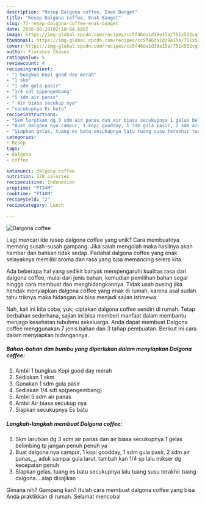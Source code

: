```yaml
---
description: "Resep Dalgona coffee, Enak Banget"
title: "Resep Dalgona coffee, Enak Banget"
slug: 77-resep-dalgona-coffee-enak-banget
date: 2020-08-28T02:10:04.686Z
image: https://img-global.cpcdn.com/recipes/cc5f46da1d39e15a/751x532cq70/dalgona-coffee-foto-resep-utama.jpg
thumbnail: https://img-global.cpcdn.com/recipes/cc5f46da1d39e15a/751x532cq70/dalgona-coffee-foto-resep-utama.jpg
cover: https://img-global.cpcdn.com/recipes/cc5f46da1d39e15a/751x532cq70/dalgona-coffee-foto-resep-utama.jpg
author: Florence Chavez
ratingvalue: 5
reviewcount: 4
recipeingredient:
- "1 bungkus Kopi good day merah"
- "1 skm"
- "1 sdm gula pasir"
- "1/4 sdt sppengembang"
- "5 sdm air panas"
- " Air biasa secukup nya"
- "secukupnya Es batu"
recipeinstructions:
- "Skm larutkan dg 3 sdm air panas dan air biasa secukupnya 1 gelas belimbing tp jangan penuh penuh ya"
- "Buat dalgona nya campur, 1 kopi goodday, 1 sdm gula pasir, 2 sdm air panas,,,, aduk sampai gula larut, tambah kan 1/4 sp lalu mikser dg kecepatan penuh"
- "Siapkan gelas, tuang es batu secukupnya lalu tuang susu terakhir tuang dalgona....siap disajikan"
categories:
- Resep
tags:
- dalgona
- coffee

katakunci: dalgona coffee 
nutrition: 178 calories
recipecuisine: Indonesian
preptime: "PT34M"
cooktime: "PT40M"
recipeyield: "2"
recipecategory: Lunch

---
```



![Dalgona coffee](https://img-global.cpcdn.com/recipes/cc5f46da1d39e15a/751x532cq70/dalgona-coffee-foto-resep-utama.jpg)

Lagi mencari ide resep dalgona coffee yang unik? Cara membuatnya memang susah-susah gampang. Jika salah mengolah maka hasilnya akan hambar dan bahkan tidak sedap. Padahal dalgona coffee yang enak selayaknya memiliki aroma dan rasa yang bisa memancing selera kita.



Ada beberapa hal yang sedikit banyak mempengaruhi kualitas rasa dari dalgona coffee, mulai dari jenis bahan, kemudian pemilihan bahan segar hingga cara membuat dan menghidangkannya. Tidak usah pusing jika hendak menyiapkan dalgona coffee yang enak di rumah, karena asal sudah tahu triknya maka hidangan ini bisa menjadi sajian istimewa.


Nah, kali ini kita coba, yuk, ciptakan dalgona coffee sendiri di rumah. Tetap berbahan sederhana, sajian ini bisa memberi manfaat dalam membantu menjaga kesehatan tubuhmu sekeluarga. Anda dapat membuat Dalgona coffee menggunakan 7 jenis bahan dan 3 tahap pembuatan. Berikut ini cara dalam menyiapkan hidangannya.

<!--inarticleads1-->

##### Bahan-bahan dan bumbu yang diperlukan dalam menyiapkan Dalgona coffee:

1. Ambil 1 bungkus Kopi good day merah
1. Sediakan 1 skm
1. Gunakan 1 sdm gula pasir
1. Sediakan 1/4 sdt sp(pengembang)
1. Ambil 5 sdm air panas
1. Ambil  Air biasa secukup nya
1. Siapkan secukupnya Es batu




<!--inarticleads2-->

##### Langkah-langkah membuat Dalgona coffee:

1. Skm larutkan dg 3 sdm air panas dan air biasa secukupnya 1 gelas belimbing tp jangan penuh penuh ya
1. Buat dalgona nya campur, 1 kopi goodday, 1 sdm gula pasir, 2 sdm air panas,,,, aduk sampai gula larut, tambah kan 1/4 sp lalu mikser dg kecepatan penuh
1. Siapkan gelas, tuang es batu secukupnya lalu tuang susu terakhir tuang dalgona....siap disajikan




Gimana nih? Gampang kan? Itulah cara membuat dalgona coffee yang bisa Anda praktikkan di rumah. Selamat mencoba!

